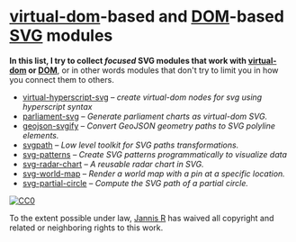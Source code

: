 # [virtual-dom](https://jbi.sh/what-is-virtual-dom/)-based and [DOM](https://developer.mozilla.org/en-US/docs/Web/API/Document_Object_Model/Introduction)-based [SVG](https://developer.mozilla.org/en-US/docs/Web/SVG/Tutorial/Introduction) modules

**In this list, I try to collect *focused* SVG modules that work with [virtual-dom](https://jbi.sh/what-is-virtual-dom/) or [DOM](https://developer.mozilla.org/en-US/docs/Web/API/Document_Object_Model/Introduction)**, or in other words modules that don't try to limit you in how you connect them to others.

- [virtual-hyperscript-svg](https://github.com/substack/virtual-hyperscript-svg) – *create virtual-dom nodes for svg using hyperscript syntax*
- [parliament-svg](https://github.com/juliuste/parliament-svg) – *Generate parliament charts as virtual-dom SVG.*
- [geojson-svgify](https://github.com/juliuste/geojson-svgify) – *Convert GeoJSON geometry paths to SVG polyline elements.*
- [svgpath](https://github.com/fontello/svgpath) – *Low level toolkit for SVG paths transformations.*
- [svg-patterns](https://github.com/derhuerst/svg-patterns) – *Create SVG patterns programmatically to visualize data*
- [svg-radar-chart](https://github.com/derhuerst/svg-radar-chart) – *A reusable radar chart in SVG.*
- [svg-world-map](https://github.com/derhuerst/svg-world-map) – *Render a world map with a pin at a specific location.*
- [svg-partial-circle](https://github.com/derhuerst/svg-partial-circle) – *Compute the SVG path of a partial circle.*

[![CC0](http://mirrors.creativecommons.org/presskit/buttons/88x31/svg/cc-zero.svg)](https://creativecommons.org/publicdomain/zero/1.0/)

To the extent possible under law, [Jannis R](http://jannisr.de/) has waived all copyright and related or neighboring rights to this work.
